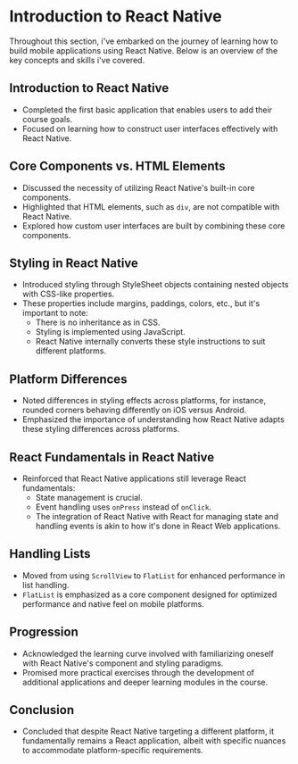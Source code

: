 # Introduction to React Native 

Throughout this section, i've embarked on the journey of learning how to build mobile applications using React Native. Below is an overview of the key concepts and skills i've covered.

## Introduction to React Native

- Completed the first basic application that enables users to add their course goals.
- Focused on learning how to construct user interfaces effectively with React Native.

## Core Components vs. HTML Elements

- Discussed the necessity of utilizing React Native's built-in core components.
- Highlighted that HTML elements, such as `div`, are not compatible with React Native.
- Explored how custom user interfaces are built by combining these core components.

## Styling in React Native

- Introduced styling through StyleSheet objects containing nested objects with CSS-like properties.
- These properties include margins, paddings, colors, etc., but it's important to note:
  - There is no inheritance as in CSS.
  - Styling is implemented using JavaScript.
  - React Native internally converts these style instructions to suit different platforms.

## Platform Differences

- Noted differences in styling effects across platforms, for instance, rounded corners behaving differently on iOS versus Android.
- Emphasized the importance of understanding how React Native adapts these styling differences across platforms.

## React Fundamentals in React Native

- Reinforced that React Native applications still leverage React fundamentals:
  - State management is crucial.
  - Event handling uses `onPress` instead of `onClick`.
  - The integration of React Native with React for managing state and handling events is akin to how it's done in React Web applications.

## Handling Lists

- Moved from using `ScrollView` to `FlatList` for enhanced performance in list handling.
- `FlatList` is emphasized as a core component designed for optimized performance and native feel on mobile platforms.

## Progression

- Acknowledged the learning curve involved with familiarizing oneself with React Native's component and styling paradigms.
- Promised more practical exercises through the development of additional applications and deeper learning modules in the course.

## Conclusion

- Concluded that despite React Native targeting a different platform, it fundamentally remains a React application, albeit with specific nuances to accommodate platform-specific requirements.

